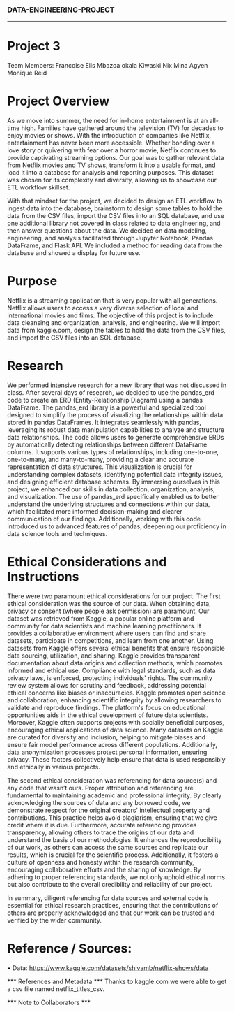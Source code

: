 ### DATA-ENGINEERING-PROJECT
---
#  Project 3

Team Members: 
Francoise Elis Mbazoa okala
Kiwaski Nix
Mina Agyen
Monique Reid



#  Project Overview 

As we move into summer, the need for in-home entertainment is at an all-time high. Families have gathered around the television (TV) for decades to enjoy movies or shows. With the introduction of companies like Netflix, entertainment has never been more accessible. Whether bonding over a love story or quivering with fear over a horror movie, Netflix continues to provide captivating streaming options. Our goal was to gather relevant data from Netflix movies and TV shows, transform it into a usable format, and load it into a database for analysis and reporting purposes. This dataset was chosen for its complexity and diversity, allowing us to showcase our ETL workflow skillset.

With that mindset for the project, we decided to design an ETL workflow to ingest data into the database, brainstorm to design some tables to hold the data from the CSV files, import the CSV files into an SQL database, and use one additional library not covered in class related to data engineering, and then answer questions about the data. We decided on data modeling, engineering, and analysis facilitated through Jupyter Notebook, Pandas DataFrame, and Flask API. We included a method for reading data from the database and showed a display for future use.


# Purpose

Netflix is a streaming application that is very popular with all generations. Netflix allows users to access a very diverse selection of local and international movies and films. The objective of this project is to include data cleansing and organization, analysis, and engineering. We will import data from kaggle.com, design the tables to hold the data from the CSV files, and import the CSV files into an SQL database. 


# Research
We performed intensive research for a new library that was not discussed in class. After several days of research, we decided to use the pandas_erd code to create an ERD (Entity-Relationship Diagram) using a pandas DataFrame. The pandas_erd library is a powerful and specialized tool designed to simplify the process of visualizing the relationships within data stored in pandas DataFrames. It integrates seamlessly with pandas, leveraging its robust data manipulation capabilities to analyze and structure data relationships.
The code allows users to generate comprehensive ERDs by automatically detecting relationships between different DataFrame columns. It supports various types of relationships, including one-to-one, one-to-many, and many-to-many, providing a clear and accurate representation of data structures. This visualization is crucial for understanding complex datasets, identifying potential data integrity issues, and designing efficient database schemas.
By immersing ourselves in this project, we enhanced our skills in data collection, organization, analysis, and visualization. The use of pandas_erd specifically enabled us to better understand the underlying structures and connections within our data, which facilitated more informed decision-making and clearer communication of our findings. Additionally, working with this code introduced us to advanced features of pandas, deepening our proficiency in data science tools and techniques.

# Ethical Considerations and Instructions
There were two paramount ethical considerations for our project. The first ethical consideration was the source of our data. When obtaining data, privacy or consent (where people ask permission) are paramount. Our dataset was retrieved from Kaggle, a popular online platform and community for data scientists and machine learning practitioners. It provides a collaborative environment where users can find and share datasets, participate in competitions, and learn from one another. Using datasets from Kaggle offers several ethical benefits that ensure responsible data sourcing, utilization, and sharing. Kaggle provides transparent documentation about data origins and collection methods, which promotes informed and ethical use. Compliance with legal standards, such as data privacy laws, is enforced, protecting individuals' rights. The community review system allows for scrutiny and feedback, addressing potential ethical concerns like biases or inaccuracies. Kaggle promotes open science and collaboration, enhancing scientific integrity by allowing researchers to validate and reproduce findings. The platform's focus on educational opportunities aids in the ethical development of future data scientists. Moreover, Kaggle often supports projects with socially beneficial purposes, encouraging ethical applications of data science. Many datasets on Kaggle are curated for diversity and inclusion, helping to mitigate biases and ensure fair model performance across different populations. Additionally, data anonymization processes protect personal information, ensuring privacy. These factors collectively help ensure that data is used responsibly and ethically in various projects.

The second ethical consideration was referencing for data source(s) and any code that wasn’t ours. Proper attribution and referencing are fundamental to maintaining academic and professional integrity. By clearly acknowledging the sources of data and any borrowed code, we demonstrate respect for the original creators' intellectual property and contributions. This practice helps avoid plagiarism, ensuring that we give credit where it is due. Furthermore, accurate referencing provides transparency, allowing others to trace the origins of our data and understand the basis of our methodologies. It enhances the reproducibility of our work, as others can access the same sources and replicate our results, which is crucial for the scientific process. Additionally, it fosters a culture of openness and honesty within the research community, encouraging collaborative efforts and the sharing of knowledge. By adhering to proper referencing standards, we not only uphold ethical norms but also contribute to the overall credibility and reliability of our project. 

In summary, diligent referencing for data sources and external code is essential for ethical research practices, ensuring that the contributions of others are properly acknowledged and that our work can be trusted and verified by the wider community.


#  Reference / Sources:
•	Data: https://www.kaggle.com/datasets/shivamb/netflix-shows/data	


















































*** References and Metadata ***
Thanks to kaggle.com we were able to get a csv file named netflix_titles_csv.













*** Note to Collaborators ***
